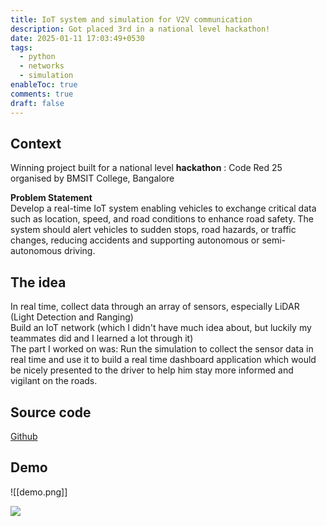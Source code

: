 ```yaml
---
title: IoT system and simulation for V2V communication
description: Got placed 3rd in a national level hackathon!
date: 2025-01-11 17:03:49+0530
tags:
  - python
  - networks
  - simulation
enableToc: true
comments: true
draft: false
---
```

## Context
Winning project built for a national level **hackathon** : Code Red 25 organised by BMSIT College, Bangalore

**Problem Statement**  
Develop a real-time IoT system enabling vehicles to exchange critical data such as location, speed, and road conditions to enhance road safety. The system should alert vehicles to sudden stops, road hazards, or traffic changes, reducing accidents and supporting autonomous or semi-autonomous driving.

## The idea
In real time, collect data through an array of sensors, especially LiDAR (Light Detection and Ranging)  
Build an IoT network (which I didn't have much idea about, but luckily my teammates did and I learned a lot through it)  
The part I worked on was: Run the simulation to collect the sensor data in real time and use it to build a real time dashboard application which would be nicely presented to the driver to help him stay more informed and vigilant on the roads.

## Source code
[Github](https://github.com/shivangjhalani/v2v-carla-simulation.git)

## Demo
![[demo.png]]

![](https://www.youtube.com/watch?v=iNDNUqBqwZw)

